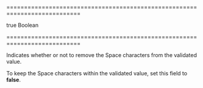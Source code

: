 ===========================================================================
<!--default-->true<!--/default-->
<!--type-->Boolean<!--/type-->
===========================================================================

<!--shortDescription-->
Indicates whether or not to remove the Space characters from the validated value.
<!--/shortDescription-->

<!--fullDescription-->
To keep the Space characters within the validated value, set this field to **false**.
<!--/fullDescription-->